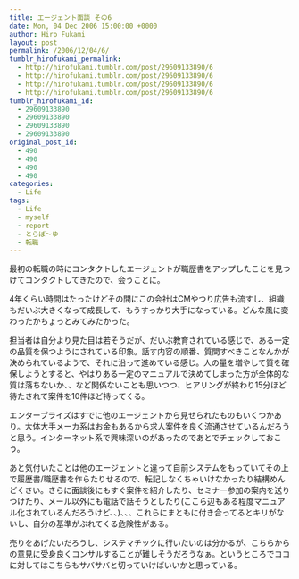 ```yaml
---
title: エージェント面談 その6
date: Mon, 04 Dec 2006 15:00:00 +0000
author: Hiro Fukami
layout: post
permalink: /2006/12/04/6/
tumblr_hirofukami_permalink:
  - http://hirofukami.tumblr.com/post/29609133890/6
  - http://hirofukami.tumblr.com/post/29609133890/6
  - http://hirofukami.tumblr.com/post/29609133890/6
  - http://hirofukami.tumblr.com/post/29609133890/6
tumblr_hirofukami_id:
  - 29609133890
  - 29609133890
  - 29609133890
  - 29609133890
original_post_id:
  - 490
  - 490
  - 490
  - 490
categories:
  - Life
tags:
  - Life
  - myself
  - report
  - とらば～ゆ
  - 転職
---
```

<div class="section">
  <p>
    最初の転職の時にコンタクトしたエージェントが職歴書をアップしたことを見つけてコンタクトしてきたので、会うことに。
  </p>
  
  <p>
    4年くらい時間はたったけどその間にこの会社はCMやつり広告も流すし、組織もだいぶ大きくなって成長して、もうすっかり大手になっている。どんな風に変わったかちょっとみてみたかった。
  </p>
  
  <p>
    担当者は自分より見た目は若そうだが、だいぶ教育されている感じで、ある一定の品質を保つようにされている印象。話す内容の順番、質問すべきことなんかが決められているようで、それに沿って進めている感じ。人の量を増やして質を確保しようとすると、やはりある一定のマニュアルで決めてしまった方が全体的な質は落ちないか、、など関係ないことも思いつつ、ヒアリングが終わり15分ほど待たされて案件を10件ほど持ってくる。
  </p>
  
  <p>
    エンタープライズはすでに他のエージェントから見せられたものもいくつかあり。大体大手メーカ系はお金もあるから求人案件を良く流通させているんだろうと思う。インターネット系で興味深いのがあったのであとでチェックしておこう。
  </p>
  
  <p>
    あと気付いたことは他のエージェントと違って自前システムをもっていてその上で履歴書/職歴書を作らたりせるので、転記しなくちゃいけなかったり結構めんどくさい。さらに面談後にもすぐ案件を紹介したり、セミナー参加の案内を送りつけたり、メール以外にも電話で話そうとしたり(ここら辺もある程度マニュアル化されているんだろうけど、、)、、、これらにまともに付き合ってるとキリがないし、自分の基準がぶれてくる危険性がある。
  </p>
  
  <p>
    売りをあげたいだろうし、システマチックに行いたいのは分かるが、こちらからの意見に受身良くコンサルすることが難しそうだろうなぁ。というところでココに対してはこちらもサバサバと切っていけばいいかと思っている。
  </p>
</div>